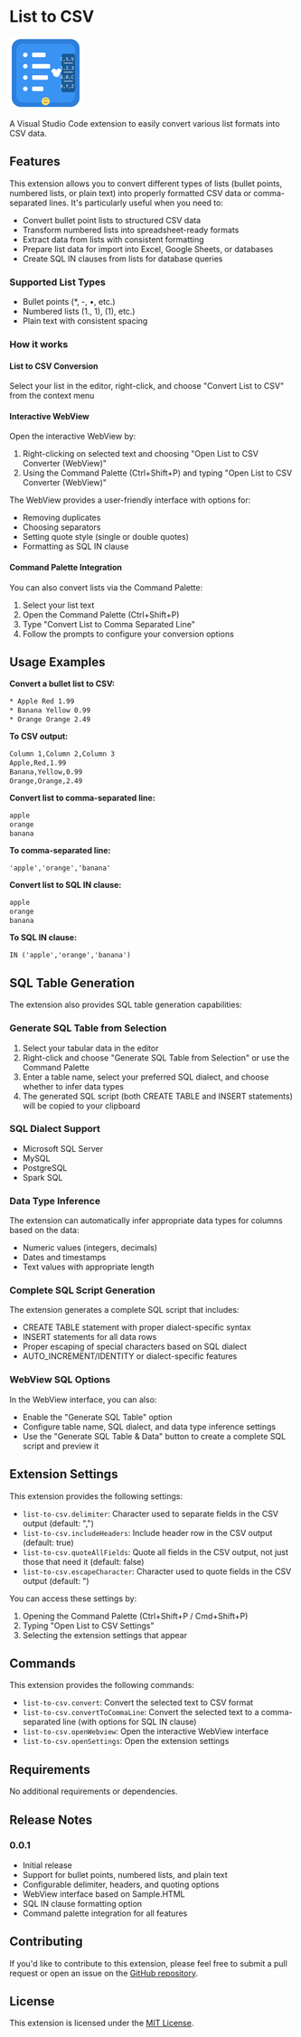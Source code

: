 # List to CSV

<img src="images/icon.png" alt="List to CSV Icon" width="128">

A Visual Studio Code extension to easily convert various list formats into CSV data.

## Features

This extension allows you to convert different types of lists (bullet points, numbered lists, or plain text) into properly formatted CSV data or comma-separated lines. It's particularly useful when you need to:

- Convert bullet point lists to structured CSV data
- Transform numbered lists into spreadsheet-ready formats
- Extract data from lists with consistent formatting
- Prepare list data for import into Excel, Google Sheets, or databases
- Create SQL IN clauses from lists for database queries

### Supported List Types

- Bullet points (*, -, •, etc.)
- Numbered lists (1., 1), (1), etc.)
- Plain text with consistent spacing

### How it works

#### List to CSV Conversion

Select your list in the editor, right-click, and choose "Convert List to CSV" from the context menu
<!-- 
:

![Convert List to CSV](https://raw.githubusercontent.com/yourusername/list-to-csv/main/images/demo.gif) -->

#### Interactive WebView

Open the interactive WebView by:

1. Right-clicking on selected text and choosing "Open List to CSV Converter (WebView)"
2. Using the Command Palette (Ctrl+Shift+P) and typing "Open List to CSV Converter (WebView)"

The WebView provides a user-friendly interface with options for:
- Removing duplicates
- Choosing separators
- Setting quote style (single or double quotes)
- Formatting as SQL IN clause

#### Command Palette Integration

You can also convert lists via the Command Palette:

1. Select your list text
2. Open the Command Palette (Ctrl+Shift+P)
3. Type "Convert List to Comma Separated Line"
4. Follow the prompts to configure your conversion options

## Usage Examples

**Convert a bullet list to CSV:**

```
* Apple Red 1.99
* Banana Yellow 0.99
* Orange Orange 2.49
```

**To CSV output:**
```
Column 1,Column 2,Column 3
Apple,Red,1.99
Banana,Yellow,0.99
Orange,Orange,2.49
```

**Convert list to comma-separated line:**

```
apple
orange
banana
```

**To comma-separated line:**
```
'apple','orange','banana'
```

**Convert list to SQL IN clause:**

```
apple
orange
banana
```

**To SQL IN clause:**
```
IN ('apple','orange','banana')
```

## SQL Table Generation

The extension also provides SQL table generation capabilities:

### Generate SQL Table from Selection

1. Select your tabular data in the editor 
2. Right-click and choose "Generate SQL Table from Selection" or use the Command Palette
3. Enter a table name, select your preferred SQL dialect, and choose whether to infer data types
4. The generated SQL script (both CREATE TABLE and INSERT statements) will be copied to your clipboard

### SQL Dialect Support

- Microsoft SQL Server
- MySQL
- PostgreSQL
- Spark SQL

### Data Type Inference

The extension can automatically infer appropriate data types for columns based on the data:
- Numeric values (integers, decimals)
- Dates and timestamps
- Text values with appropriate length

### Complete SQL Script Generation

The extension generates a complete SQL script that includes:
- CREATE TABLE statement with proper dialect-specific syntax
- INSERT statements for all data rows
- Proper escaping of special characters based on SQL dialect
- AUTO_INCREMENT/IDENTITY or dialect-specific features

### WebView SQL Options

In the WebView interface, you can also:
- Enable the "Generate SQL Table" option
- Configure table name, SQL dialect, and data type inference settings
- Use the "Generate SQL Table & Data" button to create a complete SQL script and preview it

<!-- ![SQL Table Generation](https://raw.githubusercontent.com/yourusername/list-to-csv/main/images/sql-table-demo.gif) -->

## Extension Settings

This extension provides the following settings:

* `list-to-csv.delimiter`: Character used to separate fields in the CSV output (default: ",")
* `list-to-csv.includeHeaders`: Include header row in the CSV output (default: true)
* `list-to-csv.quoteAllFields`: Quote all fields in the CSV output, not just those that need it (default: false)
* `list-to-csv.escapeCharacter`: Character used to quote fields in the CSV output (default: ")

You can access these settings by:
1. Opening the Command Palette (Ctrl+Shift+P / Cmd+Shift+P)
2. Typing "Open List to CSV Settings"
3. Selecting the extension settings that appear

## Commands

This extension provides the following commands:

* `list-to-csv.convert`: Convert the selected text to CSV format
* `list-to-csv.convertToCommaLine`: Convert the selected text to a comma-separated line (with options for SQL IN clause)
* `list-to-csv.openWebview`: Open the interactive WebView interface
* `list-to-csv.openSettings`: Open the extension settings

## Requirements

No additional requirements or dependencies.

## Release Notes

### 0.0.1

- Initial release
- Support for bullet points, numbered lists, and plain text
- Configurable delimiter, headers, and quoting options
- WebView interface based on Sample.HTML
- SQL IN clause formatting option
- Command palette integration for all features

## Contributing

If you'd like to contribute to this extension, please feel free to submit a pull request or open an issue on the [GitHub repository](https://github.com/siddhantvirus/list-to-csv).

## License

This extension is licensed under the [MIT License](LICENSE).
